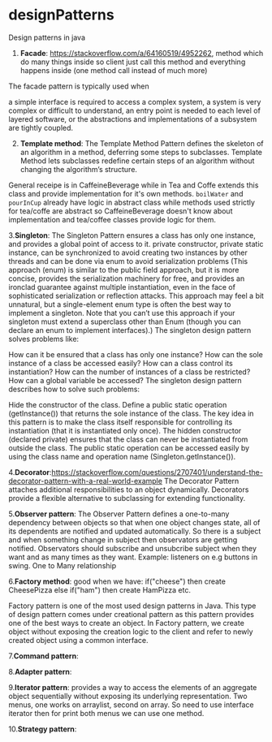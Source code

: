 # designPatterns
Design patterns in java

1. **Facade**: https://stackoverflow.com/a/64160519/4952262, method which do many things inside so client just call this method and everything happens inside (one method call instead of much more)

The facade pattern is typically used when

a simple interface is required to access a complex system,
a system is very complex or difficult to understand,
an entry point is needed to each level of layered software, or
the abstractions and implementations of a subsystem are tightly coupled.

2. **Template method**: The Template Method Pattern defines the skeleton
of an algorithm in a method, deferring some steps to
subclasses. Template Method lets subclasses redefine
certain steps of an algorithm without changing the
algorithm’s structure.

General receipe is in CaffeineBeverage while in Tea and Coffe extends this class and provide implementation for it's own methods. `boilWater` and `pourInCup` already have logic in abstract class while methods used strictly for tea/coffe are abstract so CaffeineBeverage doesn't know about implementation and tea/coffee classes provide logic for them.

3.**Singleton**: The Singleton Pattern ensures a class has only one instance, and provides a global point of access to it.
private constructor, private static instance, can be synchronized to avoid creating two instances by other threads and can be done via enum to avoid serialization problems (This approach (enum) is similar to the public field approach, but it is more concise, provides the serialization machinery for free, and provides an ironclad guarantee against multiple instantiation, even in the face of sophisticated serialization or reflection attacks. This approach may feel a bit unnatural, but a single-element enum type is often the best way to implement a singleton. Note that you can’t use this approach if your singleton must extend a superclass other than Enum (though you can declare an enum to implement interfaces).)
The singleton design pattern solves problems like:

How can it be ensured that a class has only one instance?
How can the sole instance of a class be accessed easily?
How can a class control its instantiation?
How can the number of instances of a class be restricted?
How can a global variable be accessed?
The singleton design pattern describes how to solve such problems:

Hide the constructor of the class.
Define a public static operation (getInstance()) that returns the sole instance of the class.
The key idea in this pattern is to make the class itself responsible for controlling its instantiation (that it is instantiated only once).
The hidden constructor (declared private) ensures that the class can never be instantiated from outside the class.
The public static operation can be accessed easily by using the class name and operation name (Singleton.getInstance()).

4.**Decorator**:https://stackoverflow.com/questions/2707401/understand-the-decorator-pattern-with-a-real-world-example
The Decorator Pattern attaches additional responsibilities to an object dynamically. Decorators provide a flexible alternative to subclassing for extending functionality.

5.**Observer pattern**: The Observer Pattern defines a one-to-many dependency between objects so that when one object changes state, all of its dependents are notified and updated automatically.
So there is a subject and when something change in subject then observators are getting notified. Observators should subscribe and unsubcribe subject when they want and as many times as they want. Example: listeners on e.g buttons in swing.
One to Many relationship

6.**Factory method**: good when we have:
if("cheese") then create CheesePizza
else if("ham") then create HamPizza
etc.

Factory pattern is one of the most used design patterns in Java. This type of design pattern comes under creational pattern as this pattern provides one of the best ways to create an object.
In Factory pattern, we create object without exposing the creation logic to the client and refer to newly created object using a common interface.

7.**Command pattern**:

8.**Adapter pattern**:

9.**Iterator pattern**: provides a way to access the elements of an aggregate object sequentially without exposing its underlying representation.
Two menus, one works on arraylist, second on array. So need to use interface iterator then for print both menus we can use one method.

10.**Strategy pattern**: